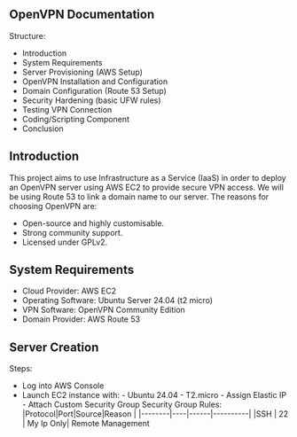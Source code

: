 ## OpenVPN Documentation

Structure:
- Introduction
- System Requirements
- Server Provisioning (AWS Setup)
- OpenVPN Installation and Configuration
- Domain Configuration (Route 53 Setup)
- Security Hardening (basic UFW rules)
- Testing VPN Connection
- Coding/Scripting Component
- Conclusion

## Introduction
This project aims to use Infrastructure as a Service (IaaS) in order to deploy an OpenVPN server using AWS EC2 to provide secure VPN access. We will be using Route 53 to link a domain name to our server. The reasons for choosing OpenVPN are:
- Open-source and highly customisable.
- Strong community support.
- Licensed under GPLv2.

## System Requirements
- Cloud Provider: AWS EC2
- Operating Software: Ubuntu Server 24.04 (t2 micro)
- VPN Software: OpenVPN Community Edition
- Domain Provider: AWS Route 53

## Server Creation
Steps:
- Log into AWS Console
- Launch EC2 instance with:
       - Ubuntu 24.04
       - T2.micro
       - Assign Elastic IP
       - Attach Custom Security Group
Security Group Rules:
|Protocol|Port|Source|Reason    |
|--------|----|------|----------|
|SSH     | 22 | My Ip Only| Remote Management
